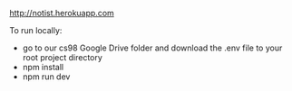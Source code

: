 http://notist.herokuapp.com

To run locally:
* go to our cs98 Google Drive folder and download the .env file to your root project directory
* npm install
* npm run dev
